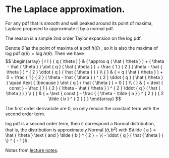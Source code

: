 # The Laplace approximation.

For any pdf that is smooth and well peaked around its point of maxima, Laplace proposed to approximate it by a normal pdf. 

The reason is a simple 2nd order Taylor expansion on the log pdf.

Denote $\hat\theta$ as the point of maxima of a pdf $h(\theta)$ , so it is also the maxima of log pdf $q(\theta)=\text{log }  h(\theta)$. Then we have  
$$
\begin{array} { r l } { q ( \theta ) } & { \approx q ( \hat { \theta } ) + ( \theta - \hat { \theta } ) \dot { q } ( \hat { \theta } ) + \frac { 1 } { 2 } ( \theta - \hat { \theta } ) ^ { 2 } \ddot { q } ( \hat { \theta } ) } \\ { } & { = q ( \hat { \theta } ) + 0 + \frac { 1 } { 2 } ( \theta - \hat { \theta } ) ^ { 2 } \ddot { q } ( \hat { \theta } ) \quad \text { [because } \dot { q } ( \hat { \theta } ) = 0 ] } \\ { } & { = \text { const } - \frac { 1 } { 2 } ( \theta - \hat { \theta } ) ^ { 2 } \ddot { q } ( \hat { \theta } ) } \\ { } & { = \text { const } - \frac { ( \theta - \tilde { a } ) ^ { 2 } } { 2 \tilde { b } ^ { 2 } } } \end{array}
$$


The first order derivariate are 0, so only remain the constant term with the second order term.

log pdf is a second order term, then it correspond a Normal distribution, that is, the distribution is approximately $\text { Normal } \left( \tilde { a } , \tilde { b } ^ { 2 } \right)$ with $\tilde { a } = \hat { \theta } \text { and } \tilde { b } ^ { 2 } = \{ - \ddot { q } ( \hat { \theta } ) \} ^ { - 1 }$.

Notes from [lecture notes](http://www2.stat.duke.edu/~st118/sta250/laplace.pdf).

